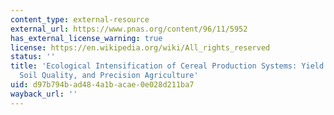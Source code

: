 ```yaml
---
content_type: external-resource
external_url: https://www.pnas.org/content/96/11/5952
has_external_license_warning: true
license: https://en.wikipedia.org/wiki/All_rights_reserved
status: ''
title: 'Ecological Intensification of Cereal Production Systems: Yield Potential,
  Soil Quality, and Precision Agriculture'
uid: d97b794b-ad48-4a1b-acae-0e028d211ba7
wayback_url: ''
---
```

